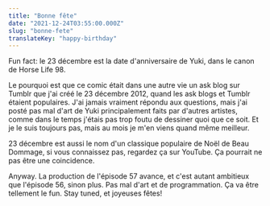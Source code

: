 ```yaml
---
title: "Bonne fête"
date: "2021-12-24T03:55:00.000Z"
slug: "bonne-fete"
translateKey: "happy-birthday"
---
```


Fun fact: le 23 décembre est la date d'anniversaire de Yuki, dans le canon de Horse Life 98.

Le pourquoi est que ce comic était dans une autre vie un ask blog sur Tumblr que j'ai créé le 23 décembre 2012, quand les ask blogs et Tumblr étaient populaires. J'ai jamais vraiment répondu aux questions, mais j'ai posté pas mal d'art de Yuki principalement faits par d'autres artistes, comme dans le temps j'étais pas trop foutu de dessiner quoi que ce soit. Et je le suis toujours pas, mais au mois je m'en viens quand même meilleur.

23 décembre est aussi le nom d'un classique populaire de Noël de Beau Dommage, si vous connaissez pas, regardez ça sur YouTube. Ça pourrait ne pas être une coincidence.

Anyway. La production de l'épisode 57 avance, et c'est autant ambitieux que l'épisode 56, sinon plus. Pas mal d'art et de programmation. Ça va être tellement le fun. Stay tuned, et joyeuses fêtes!